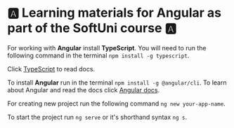 # :a: Learning materials for Angular as part of the SoftUni course :a:

For working with **Angular** install **TypeScript**. You will need to run the following command in the terminal `npm install -g typescript`.

Click [TypeScript](https://www.typescriptlang.org/docs/home.html) to read docs.

To install **Angular** run in the terminal `npm install -g @angular/cli`. To learn about Angular and read the docs click [Angular docs](https://angular.io/docs).

For creating new project run the following command `ng new your-app-name`.

To start the project run `ng serve` or it's shorthand syntax `ng s`.
